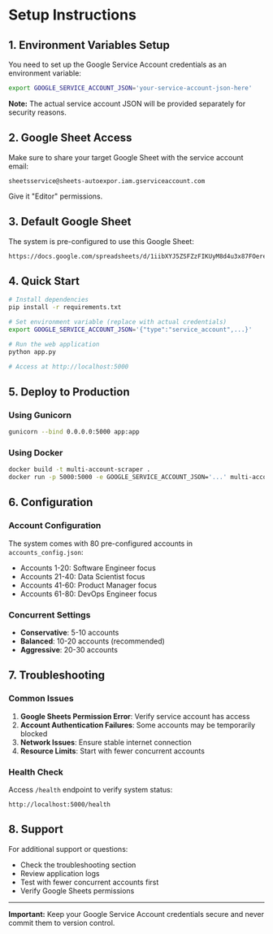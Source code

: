 # Setup Instructions

## 1. Environment Variables Setup

You need to set up the Google Service Account credentials as an environment variable:

```bash
export GOOGLE_SERVICE_ACCOUNT_JSON='your-service-account-json-here'
```

**Note:** The actual service account JSON will be provided separately for security reasons.

## 2. Google Sheet Access

Make sure to share your target Google Sheet with the service account email:
```
sheetsservice@sheets-autoexpor.iam.gserviceaccount.com
```

Give it "Editor" permissions.

## 3. Default Google Sheet

The system is pre-configured to use this Google Sheet:
```
https://docs.google.com/spreadsheets/d/1iibXYJ5ZSFZzFIKUyM8d4u3x87FOereMESBfuFW7ZYI/edit
```

## 4. Quick Start

```bash
# Install dependencies
pip install -r requirements.txt

# Set environment variable (replace with actual credentials)
export GOOGLE_SERVICE_ACCOUNT_JSON='{"type":"service_account",...}'

# Run the web application
python app.py

# Access at http://localhost:5000
```

## 5. Deploy to Production

### Using Gunicorn
```bash
gunicorn --bind 0.0.0.0:5000 app:app
```

### Using Docker
```bash
docker build -t multi-account-scraper .
docker run -p 5000:5000 -e GOOGLE_SERVICE_ACCOUNT_JSON='...' multi-account-scraper
```

## 6. Configuration

### Account Configuration
The system comes with 80 pre-configured accounts in `accounts_config.json`:
- Accounts 1-20: Software Engineer focus
- Accounts 21-40: Data Scientist focus  
- Accounts 41-60: Product Manager focus
- Accounts 61-80: DevOps Engineer focus

### Concurrent Settings
- **Conservative**: 5-10 accounts
- **Balanced**: 10-20 accounts (recommended)
- **Aggressive**: 20-30 accounts

## 7. Troubleshooting

### Common Issues
1. **Google Sheets Permission Error**: Verify service account has access
2. **Account Authentication Failures**: Some accounts may be temporarily blocked
3. **Network Issues**: Ensure stable internet connection
4. **Resource Limits**: Start with fewer concurrent accounts

### Health Check
Access `/health` endpoint to verify system status:
```
http://localhost:5000/health
```

## 8. Support

For additional support or questions:
- Check the troubleshooting section
- Review application logs
- Test with fewer concurrent accounts first
- Verify Google Sheets permissions

---

**Important:** Keep your Google Service Account credentials secure and never commit them to version control.
